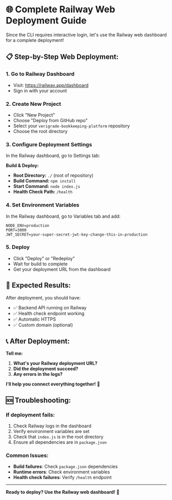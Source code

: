 # 🌐 Complete Railway Web Deployment Guide

Since the CLI requires interactive login, let's use the Railway web dashboard for a complete deployment!

## 📋 **Step-by-Step Web Deployment:**

### 1. **Go to Railway Dashboard**
- Visit: https://railway.app/dashboard
- Sign in with your account

### 2. **Create New Project**
- Click "New Project"
- Choose "Deploy from GitHub repo"
- Select your `verigrade-bookkeeping-platform` repository
- Choose the root directory

### 3. **Configure Deployment Settings**
In the Railway dashboard, go to Settings tab:

**Build & Deploy:**
- **Root Directory:** `./` (root of repository)
- **Build Command:** `npm install`
- **Start Command:** `node index.js`
- **Health Check Path:** `/health`

### 4. **Set Environment Variables**
In the Railway dashboard, go to Variables tab and add:
```
NODE_ENV=production
PORT=3000
JWT_SECRET=your-super-secret-jwt-key-change-this-in-production
```

### 5. **Deploy**
- Click "Deploy" or "Redeploy"
- Wait for build to complete
- Get your deployment URL from the dashboard

## 🎯 **Expected Results:**

After deployment, you should have:
- ✅ Backend API running on Railway
- ✅ Health check endpoint working
- ✅ Automatic HTTPS
- ✅ Custom domain (optional)

## 📞 **After Deployment:**

**Tell me:**
1. **What's your Railway deployment URL?**
2. **Did the deployment succeed?**
3. **Any errors in the logs?**

**I'll help you connect everything together!** 🔧

## 🆘 **Troubleshooting:**

### If deployment fails:
1. Check Railway logs in the dashboard
2. Verify environment variables are set
3. Check that `index.js` is in the root directory
4. Ensure all dependencies are in `package.json`

### Common Issues:
- **Build failures**: Check `package.json` dependencies
- **Runtime errors**: Check environment variables
- **Health check failures**: Verify `/health` endpoint

---

**Ready to deploy? Use the Railway web dashboard!** 🚀
